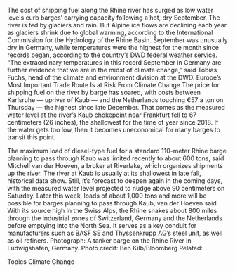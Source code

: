 The cost of shipping fuel along the Rhine river has surged as low water levels curb barges’ carrying capacity following a hot, dry September.
The river is fed by glaciers and rain. But Alpine ice flows are declining each year as glaciers shrink due to global warming, according to the International Commission for the Hydrology of the Rhine Basin. September was unusually dry in Germany, while temperatures were the highest for the month since records began, according to the country’s DWD federal weather service.
“The extraordinary temperatures in this record September in Germany are further evidence that we are in the midst of climate change,” said Tobias Fuchs, head of the climate and environment division at the DWD.
Europe’s Most Important Trade Route Is at Risk From Climate Change
The price for shipping fuel on the river by barge has soared, with costs between Karlsruhe — upriver of Kaub — and the Netherlands touching €57 a ton on Thursday — the highest since late December. That comes as the measured water level at the river’s Kaub chokepoint near Frankfurt fell to 67 centimeters (26 inches), the shallowest for the time of year since 2018. If the water gets too low, then it becomes uneconomical for many barges to transit this point.

The maximum load of diesel-type fuel for a standard 110-meter Rhine barge planning to pass through Kaub was limited recently to about 600 tons, said Mitchell van der Hoeven, a broker at Riverlake, which organizes shipments up the river.
The river at Kaub is usually at its shallowest in late fall, historical data show. Still, it’s forecast to deepen again in the coming days, with the measured water level projected to nudge above 90 centimeters on Saturday. Later this week, loads of about 1,000 tons and more will be possible for barges planning to pass through Kaub, van der Hoeven said.
With its source high in the Swiss Alps, the Rhine snakes about 800 miles through the industrial zones of Switzerland, Germany and the Netherlands before emptying into the North Sea. It serves as a key conduit for manufacturers such as BASF SE and Thyssenkrupp AG’s steel unit, as well as oil refiners.
Photograph: A tanker barge on the Rhine River in Ludwigshafen, Germany. Photo credit: Ben Kilb/Bloomberg
Related:

Topics
Climate Change
